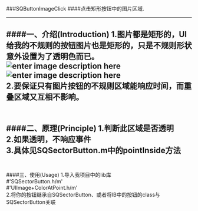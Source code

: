###SQButtonImageClick
####点击矩形按钮中的图片区域.

----------
####一、介绍(Introduction)
1.图片都是矩形的，UI给我的不规则的按钮图片也是矩形的，只是不规则形状意外设置为了透明色而已。<br>
![enter image description here](https://github.com/lsqiang/SQButtonImageClick/blob/master/demo1.png)
![enter image description here](https://github.com/lsqiang/SQButtonImageClick/blob/master/demo2.png)<br>
2.要保证只有图片按钮的不规则区域能响应时间，而重叠区域又互相不影响。
<br><br>
----------
####二、原理(Principle)
1.判断此区域是否透明<br>
2.如果透明，不响应事件<br>
3.具体见SQSectorButton.m中的pointInside方法
</br><br>
----------
####三、使用(Usage)
1.导入我项目中的lib库<br>
    #'SQSectorButton.h/m'<br>
    #'UIImage+ColorAtPoint.h/m'<br>
2.将你的按钮继承自SQSectorButton、或者将IB中的按钮的class与SQSectorButton关联
